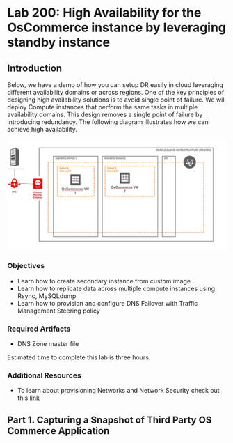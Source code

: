 # Lab 200: High Availability for the OsCommerce instance by leveraging standby instance

## Introduction
Below, we have a demo of how you can setup DR easily in cloud leveraging different availability domains or across regions. One of the key principles of designing high availability solutions is to avoid single point of failure.
 We will deploy Compute instances that perform the same tasks in multiple availability domains. This design removes a single point of failure by introducing redundancy. The following diagram illustrates how we can achieve high availability. 

![](/Lab200/images/1.png "")


### Objectives
* Learn how to create secondary instance from custom image
* Learn how to replicate data across multiple compute instances using Rsync, MySQLdump
* Learn how to provision and configure DNS Failover with Traffic Management Steering policy 


### Required Artifacts
* DNS Zone master file

Estimated time to complete this lab is three hours.

### Additional Resources
* To learn about provisioning Networks and Network Security check out this [link](https://docs.cloud.oracle.com/en-us/iaas/Content/Network/Concepts/overview.htm)

## Part 1. Capturing a Snapshot of Third Party OS Commerce Application
